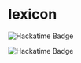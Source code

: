 # lexicon
![Hackatime Badge](https://hackatime-badge.hackclub.com/U07C4TK524Q/lexicon?color=3FB79A)

![Hackatime Badge](https://hackatime-badge.hackclub.com/U07C4TK524Q/%3C%3CLAST_PROJECT%3E%3E?color=3FB79A)
